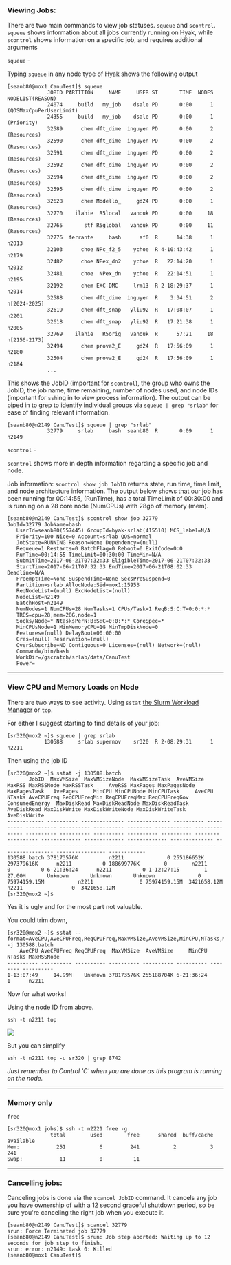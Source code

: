 ### Viewing Jobs:

There are two main commands to view job statuses. `squeue` and `scontrol`. `squeue` shows information about all jobs currently running on Hyak, while `scontrol` shows information on a specific job, and requires additional arguments

`squeue` - 

Typing `squeue` in any node type of Hyak shows the following output

```
[seanb80@mox1 CanuTest]$ squeue
             JOBID PARTITION     NAME     USER ST       TIME  NODES NODELIST(REASON)
             24074     build   my_job    dsale PD       0:00      1 (QOSMaxCpuPerUserLimit)
             24355     build   my_job    dsale PD       0:00      1 (Priority)
             32589      chem dft_dime  inguyen PD       0:00      2 (Resources)
             32590      chem dft_dime  inguyen PD       0:00      2 (Resources)
             32591      chem dft_dime  inguyen PD       0:00      2 (Resources)
             32592      chem dft_dime  inguyen PD       0:00      2 (Resources)
             32594      chem dft_dime  inguyen PD       0:00      2 (Resources)
             32595      chem dft_dime  inguyen PD       0:00      2 (Resources)
             32628      chem Modello_     gd24 PD       0:00      1 (Resources)
             32770    ilahie  R5local   vanouk PD       0:00     18 (Resources)
             32765       stf R5global   vanouk PD       0:00     11 (Resources)
             32776  ferrante     bash      af0  R      14:38      1 n2013
             32103      choe NPc_f2_5    ychoe  R 4-10:43:42      1 n2179
             32482      choe NPex_dn2    ychoe  R   22:14:20      1 n2012
             32481      choe  NPex_dn    ychoe  R   22:14:51      1 n2195
             32192      chem EXC-DMC-    lrm13  R 2-18:29:37      1 n2014
             32588      chem dft_dime  inguyen  R    3:34:51      2 n[2024-2025]
             32619      chem dft_snap   yliu92  R   17:08:07      1 n2201
             32618      chem dft_snap   yliu92  R   17:21:38      1 n2005
             32769    ilahie   R5orig   vanouk  R      57:21     18 n[2156-2173]
             32494      chem prova2_E     gd24  R   17:56:09      1 n2180
             32504      chem prova2_E     gd24  R   17:56:09      1 n2184
             ...
```

This shows the JobID (important for `scontrol`), the group who owns the JobID, the job name, time remaining, number of nodes used, and node IDs (important for `ssh`ing in to view process information). The output can be piped in to grep to identify individual groups via `squeue | grep "srlab"` for ease of finding relevant information.

```
[seanb80@n2149 CanuTest]$ squeue | grep "srlab"
             32779     srlab     bash  seanb80  R       0:09      1 n2149
```

`scontrol` - 

`scontrol` shows more in depth information regarding a specific job and node. 

Job information: `scontrol show job JobID` returns state, run time, time limit, and node architecture information. The output below shows that our job has been running for 00:14:55, (RunTime), has a total TimeLimit of 00:30:00 and is running on a 28 core node (NumCPUs) with 28gb of memory (mem). 

```
[seanb80@n2149 CanuTest]$ scontrol show job 32779
JobId=32779 JobName=bash
   UserId=seanb80(557445) GroupId=hyak-srlab(415510) MCS_label=N/A
   Priority=100 Nice=0 Account=srlab QOS=normal
   JobState=RUNNING Reason=None Dependency=(null)
   Requeue=1 Restarts=0 BatchFlag=0 Reboot=0 ExitCode=0:0
   RunTime=00:14:55 TimeLimit=00:30:00 TimeMin=N/A
   SubmitTime=2017-06-21T07:32:33 EligibleTime=2017-06-21T07:32:33
   StartTime=2017-06-21T07:32:33 EndTime=2017-06-21T08:02:33 Deadline=N/A
   PreemptTime=None SuspendTime=None SecsPreSuspend=0
   Partition=srlab AllocNode:Sid=mox1:15953
   ReqNodeList=(null) ExcNodeList=(null)
   NodeList=n2149
   BatchHost=n2149
   NumNodes=1 NumCPUs=28 NumTasks=1 CPUs/Task=1 ReqB:S:C:T=0:0:*:*
   TRES=cpu=28,mem=28G,node=1
   Socks/Node=* NtasksPerN:B:S:C=0:0:*:* CoreSpec=*
   MinCPUsNode=1 MinMemoryCPU=1G MinTmpDiskNode=0
   Features=(null) DelayBoot=00:00:00
   Gres=(null) Reservation=(null)
   OverSubscribe=NO Contiguous=0 Licenses=(null) Network=(null)
   Command=/bin/bash
   WorkDir=/gscratch/srlab/data/CanuTest
   Power=
```

---
### View CPU and Memory Loads on Node

There are two ways to see activity. Using `sstat` [the Slurm Workload Manager](https://slurm.schedmd.com/sstat.html) or `top`. 

For either I suggest starting to find details of your job:
```
[sr320@mox2 ~]$ squeue | grep srlab
            130588     srlab supernov    sr320  R 2-08:29:31      1 n2211
```

Then using the job ID 

```
[sr320@mox2 ~]$ sstat -j 130588.batch 
       JobID  MaxVMSize  MaxVMSizeNode  MaxVMSizeTask  AveVMSize     MaxRSS MaxRSSNode MaxRSSTask     AveRSS MaxPages MaxPagesNode   MaxPagesTask   AvePages     MinCPU MinCPUNode MinCPUTask     AveCPU   NTasks AveCPUFreq ReqCPUFreqMin ReqCPUFreqMax ReqCPUFreqGov ConsumedEnergy  MaxDiskRead MaxDiskReadNode MaxDiskReadTask  AveDiskRead MaxDiskWrite MaxDiskWriteNode MaxDiskWriteTask AveDiskWrite 
------------ ---------- -------------- -------------- ---------- ---------- ---------- ---------- ---------- -------- ------------ -------------- ---------- ---------- ---------- ---------- ---------- -------- ---------- ------------- ------------- ------------- -------------- ------------ --------------- --------------- ------------ ------------ ---------------- ---------------- ------------ 
130588.batch 378173576K          n2211              0 255186652K 297379616K      n2211          0 188699776K        0        n2211              0          0 6-21:36:24      n2211          0 1-12:27:15        1     27.00M       Unknown       Unknown       Unknown              0 75974159.15M           n2211               0 75974159.15M  3421658.12M            n2211                0  3421658.12M 
[sr320@mox2 ~]$ 
```
Yes it is ugly and for the most part not valuable.

You could trim down, 

```
[sr320@mox2 ~]$ sstat --format=AveCPU,AveCPUFreq,ReqCPUFreq,MaxVMSize,AveVMSize,MinCPU,NTasks,MaxRSSNode -j 130588.batch 
    AveCPU AveCPUFreq ReqCPUFreq  MaxVMSize  AveVMSize     MinCPU   NTasks MaxRSSNode 
---------- ---------- ---------- ---------- ---------- ---------- -------- ---------- 
1-13:07:49     14.99M    Unknown 378173576K 255188704K 6-21:36:24        1      n2211 
```

Now for what works! 

Using the node ID from above.

```
ssh -t n2211 top
```
<img src='https://d.pr/i/EtjyAv+'>


But you can simplify

```
ssh -t n2211 top -u sr320 | grep 8742
```

_Just remember to Control 'C' when you are done as this program is running on the node._ 



---
### Memory only

`free`
```
[sr320@mox1 jobs]$ ssh -t n2221 free -g
              total        used        free      shared  buff/cache   available
Mem:            251           6         241           2           3         241
Swap:            11           0          11
```


---

### Cancelling jobs:

Canceling jobs is done via the `scancel JobID` command. It cancels any job you have ownership of with a 12 second graceful shutdown period, so be sure you're canceling the right job when you execute it.

```
[seanb80@n2149 CanuTest]$ scancel 32779
srun: Force Terminated job 32779
[seanb80@n2149 CanuTest]$ srun: Job step aborted: Waiting up to 12 seconds for job step to finish.
srun: error: n2149: task 0: Killed
[seanb80@mox1 CanuTest]$ 
```

